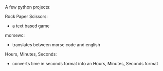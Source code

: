 A few python projects:

Rock Paper Scissors:
- a text based game

morsewc:
- translates between morse code and english

Hours, Minutes, Seconds:
- converts time in seconds format into an Hours, Minutes, Seconds format
